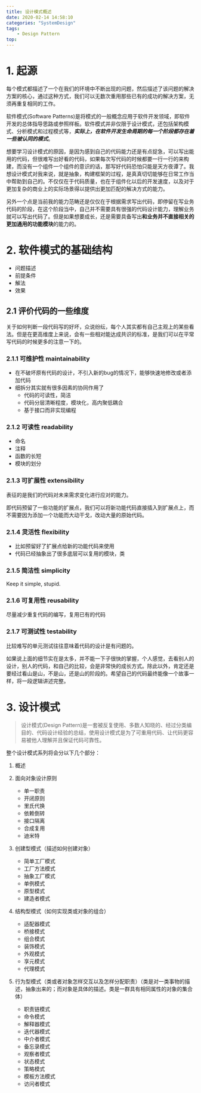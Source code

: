 ```yaml
---
title: 设计模式概述
date: 2020-02-14 14:58:10
categories: "SystemDesign"
tags:
    - Design Pattern
top:
---
```

# 1. 起源

每个模式都描述了一个在我们的环境中不断出现的问题，然后描述了该问题的解决方案的核心，通过这种方式，我们可以无数次重用那些已有的成功的解决方案，无须再重复相同的工作。

软件模式(Software Patterns)是将模式的一般概念应用于软件开发领域，即软件开发的总体指导思路或参照样板。软件模式并非仅限于设计模式，还包括架构模式、分析模式和过程模式等，***实际上，在软件开发生命周期的每一个阶段都存在着一些被认同的模式***。

想要学习设计模式的原因，是因为感到自己的代码能力还是有点捉急，可以写出能用的代码，但很难写出好看的代码，如果每次写代码的时候都要一行一行的来构建，而没有一个组件一个组件的意识的话，那写好代码恐怕只能是天方夜谭了。我想设计模式对我来说，就是抽象，构建框架的过程，是真真切切能够在日常工作当中帮助到自己的。不仅仅在于代码质量，也在于组件化以后的开发速度，以及对于更加复杂的商业上的实际场景得以提供出更加匹配的解决方式的能力。

另外一个点是当前我的能力范畴还是仅仅在于根据需求写出代码，即停留在写业务代码的阶段，在这个阶段当中，自己并不需要具有很强的代码设计能力，理解业务就可以写出代码了。但是如果想要成长，还是需要具备写出**和业务并不直接相关的更加通用的功能模块**的能力的。

# 2. 软件模式的基础结构

* 问题描述
* 前提条件
* 解法
* 效果

## 2.1 评价代码的一些维度

关于如何判断一段代码写的好坏，众说纷纭，每个人其实都有自己主观上的某些看法。但是在更高维度上来说，会有一些相对能达成共识的标准，是我们可以在平常写代码的时候更多的注意一下的。

### 2.1.1 可维护性 maintainability 

+ 在不破坏原有代码的设计，不引入新的bug的情况下，能够快速地修改或者添加代码
+ 细拆分其实就有很多因素的协同作用了
    +  代码的可读性，简洁
    +  代码分层清晰程度，模块化，高内聚低耦合
    +  基于接口而非实现编程

### 2.1.2 可读性 readability 

+ 命名
+ 注释
+ 函数的长短
+ 模块的划分

### 2.1.3 可扩展性  extensibility 

表征的是我们的代码对未来需求变化进行应对的能力。

即代码预留了一些功能的扩展点，我们可以将新功能代码直接插入到扩展点上，而不需要因为添加一个功能而大动干戈，改动大量的原始代码。

### 2.1.4 灵活性  flexibility 

+ 比如预留好了扩展点给新的功能代码来使用
+ 代码已经抽象出了很多底层可以复用的模块，类

### 2.1.5 简洁性   simplicity 

Keep it simple, stupid. 

### 2.1.6 可复用性  reusability 

尽量减少重复代码的编写，复用已有的代码

### 2.1.7 可测试性  testability 

比较难写的单元测试往往意味着代码的设计是有问题的。


如果说上面的细节实在是太多，并不能一下子很快的掌握，个人感觉，去看别人的设计，别人的代码，和自己的比较，会是非常快的成长方式。除此以外，肯定还是要经过看山是山，不是山，还是山的阶段的。希望自己的代码最终能像一个故事一样，将一段逻辑讲述完整。

# 3. 设计模式

> 设计模式(Design Pattern)是一套被反复使用、多数人知晓的、经过分类编目的、代码设计经验的总结，使用设计模式是为了可重用代码、让代码更容易被他人理解并且保证代码可靠性。


整个设计模式系列将会分以下几个部分：
1. 概述
2. 面向对象设计原则
    * 单一职责
    * 开闭原则
    * 里氏代换
    * 依赖倒转
    * 接口隔离
    * 合成复用
    * 迪米特
3. 创建型模式（描述如何创建对象）
    * 简单工厂模式
    * 工厂方法模式
    * 抽象工厂模式
    * 单例模式
    * 原型模式
    * 建造者模式
4. 结构型模式（如何实现类或对象的组合）
    * 适配器模式
    * 桥接模式
    * 组合模式
    * 装饰模式
    * 外观模式
    * 享元模式
    * 代理模式

5. 行为型模式（类或者对象怎样交互以及怎样分配职责）（类是对一类事物的描述，抽象出来的；而对象是具体的描述。类是一群具有相同属性的对象的集合体）
    * 职责链模式
    * 命令模式
    * 解释器模式
    * 迭代器模式
    * 中介者模式
    * 备忘录模式
    * 观察者模式
    * 状态模式
    * 策略模式
    * 模板方法模式
    * 访问者模式